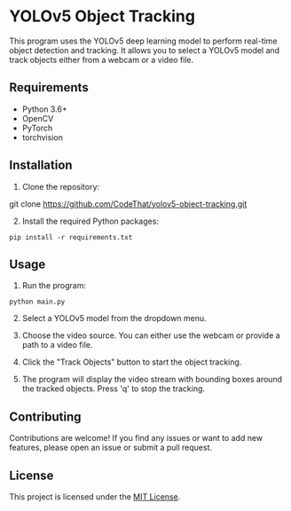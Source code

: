# YOLOv5 Object Tracking

This program uses the YOLOv5 deep learning model to perform real-time object detection and tracking. It allows you to select a YOLOv5 model and track objects either from a webcam or a video file.

## Requirements

- Python 3.6+
- OpenCV
- PyTorch
- torchvision

## Installation

1. Clone the repository:

git clone https://github.com/CodeThat/yolov5-object-tracking.git

2. Install the required Python packages:

```pip install -r requirements.txt```

## Usage

1. Run the program:

 ```python main.py```

2. Select a YOLOv5 model from the dropdown menu.

3. Choose the video source. You can either use the webcam or provide a path to a video file.

4. Click the "Track Objects" button to start the object tracking.

5. The program will display the video stream with bounding boxes around the tracked objects. Press 'q' to stop the tracking.

## Contributing

Contributions are welcome! If you find any issues or want to add new features, please open an issue or submit a pull request.

## License

This project is licensed under the [MIT License](LICENSE).
